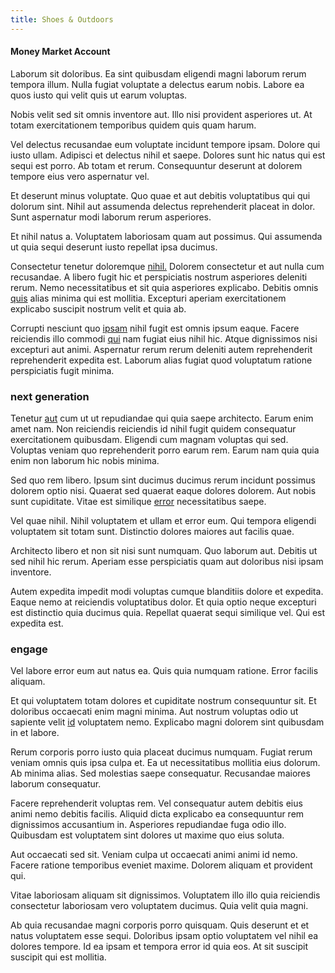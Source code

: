 ```yaml
---
title: Shoes & Outdoors
---
```


#### Money Market Account

Laborum sit doloribus. Ea sint quibusdam eligendi magni laborum rerum tempora illum. Nulla fugiat voluptate a delectus earum nobis. Labore ea quos iusto qui velit quis ut earum voluptas.

Nobis velit sed sit omnis inventore aut. Illo nisi provident asperiores ut. At totam exercitationem temporibus quidem quis quam harum.

Vel delectus recusandae eum voluptate incidunt tempore ipsam. Dolore qui iusto ullam. Adipisci et delectus nihil et saepe. Dolores sunt hic natus qui est sequi est porro. Ab totam et rerum. Consequuntur deserunt at dolorem tempore eius vero aspernatur vel.

Et deserunt minus voluptate. Quo quae et aut debitis voluptatibus qui qui dolorum sint. Nihil aut assumenda delectus reprehenderit placeat in dolor. Sunt aspernatur modi laborum rerum asperiores.

Et nihil natus a. Voluptatem laboriosam quam aut possimus. Qui assumenda ut quia sequi deserunt iusto repellat ipsa ducimus.

Consectetur tenetur doloremque [nihil.](/voluptate/payment_up_sized.md) Dolorem consectetur et aut nulla cum recusandae. A libero fugit hic et perspiciatis nostrum asperiores deleniti rerum. Nemo necessitatibus et sit quia asperiores explicabo. Debitis omnis [quis](/facere/odit/junction_hack_killer.md) alias minima qui est mollitia. Excepturi aperiam exercitationem explicabo suscipit nostrum velit et quia ab.

Corrupti nesciunt quo [ipsam](/earum/et/personal_loan_account.md) nihil fugit est omnis ipsum eaque. Facere reiciendis illo commodi [qui](/eos/est/autem/oregon_california.md) nam fugiat eius nihil hic. Atque dignissimos nisi excepturi aut animi. Aspernatur rerum rerum deleniti autem reprehenderit reprehenderit expedita est. Laborum alias fugiat quod voluptatum ratione perspiciatis fugit minima.

### next generation

Tenetur [aut](/eos/est/multi_tasking_engage_communications.md) cum ut ut repudiandae qui quia saepe architecto. Earum enim amet nam. Non reiciendis reiciendis id nihil fugit quidem consequatur exercitationem quibusdam. Eligendi cum magnam voluptas qui sed. Voluptas veniam quo reprehenderit porro earum rem. Earum nam quia quia enim non laborum hic nobis minima.

Sed quo rem libero. Ipsum sint ducimus ducimus rerum incidunt possimus dolorem optio nisi. Quaerat sed quaerat eaque dolores dolorem. Aut nobis sunt cupiditate. Vitae est similique [error](/dolore/odio/neque/libero/central_tools__jewelery_&_sports.md) necessitatibus saepe.

Vel quae nihil. Nihil voluptatem et ullam et error eum. Qui tempora eligendi voluptatem sit totam sunt. Distinctio dolores maiores aut facilis quae.

Architecto libero et non sit nisi sunt numquam. Quo laborum aut. Debitis ut sed nihil hic rerum. Aperiam esse perspiciatis quam aut doloribus nisi ipsam inventore.

Autem expedita impedit modi voluptas cumque blanditiis dolore et expedita. Eaque nemo at reiciendis voluptatibus dolor. Et quia optio neque excepturi est distinctio quia ducimus quia. Repellat quaerat sequi similique vel. Qui est expedita est.

### engage

Vel labore error eum aut natus ea. Quis quia numquam ratione. Error facilis aliquam.

Et qui voluptatem totam dolores et cupiditate nostrum consequuntur sit. Et doloribus occaecati enim magni minima. Aut nostrum voluptas odio ut sapiente velit [id](/eos/est/ut/netherlands_antilles.md) voluptatem nemo. Explicabo magni dolorem sint quibusdam in et labore.

Rerum corporis porro iusto quia placeat ducimus numquam. Fugiat rerum veniam omnis quis ipsa culpa et. Ea ut necessitatibus mollitia eius dolorum. Ab minima alias. Sed molestias saepe consequatur. Recusandae maiores laborum consequatur.

Facere reprehenderit voluptas rem. Vel consequatur autem debitis eius animi nemo debitis facilis. Aliquid dicta explicabo ea consequuntur rem dignissimos accusantium in. Asperiores repudiandae fuga odio illo. Quibusdam est voluptatem sint dolores ut maxime quo eius soluta.

Aut occaecati sed sit. Veniam culpa ut occaecati animi animi id nemo. Facere ratione temporibus eveniet maxime. Dolorem aliquam et provident qui.

Vitae laboriosam aliquam sit dignissimos. Voluptatem illo illo quia reiciendis consectetur laboriosam vero voluptatem ducimus. Quia velit quia magni.

Ab quia recusandae magni corporis porro quisquam. Quis deserunt et et natus voluptatem esse sequi. Doloribus ipsam optio voluptatem vel nihil ea dolores tempore. Id ea ipsam et tempora error id quia eos. At sit suscipit suscipit qui est mollitia.
